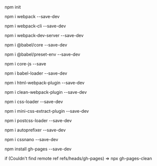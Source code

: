 npm init

npm i webpack --save-dev

npm i webpack-cli --save-dev

npm i webpack-dev-server --save-dev

npm i @babel/core --save-dev

npm i @babel/preset-env --save-dev

npm i core-js --save

npm i babel-loader --save-dev

npm i html-webpack-plugin --save-dev

npm i clean-webpack-plugin --save-dev

npm i css-loader --save-dev

npm i mini-css-extract-plugin --save-dev

npm i postcss-loader --save-dev

npm i autoprefixer --save-dev

npm i cssnano --save-dev

npm install gh-pages --save-dev

if (Couldn't find remote ref refs/heads/gh-pages) => npx gh-pages-clean
